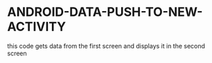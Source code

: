 # ANDROID-DATA-PUSH-TO-NEW-ACTIVITY
this code gets data from the first screen and displays it in the second screen
